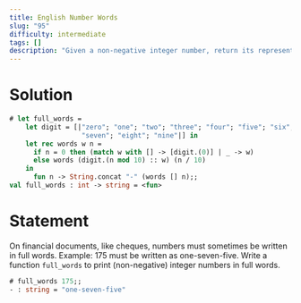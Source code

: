 ```yaml
---
title: English Number Words
slug: "95"
difficulty: intermediate
tags: []
description: "Given a non-negative integer number, return its representation in full words."
---
```


# Solution

```ocaml
# let full_words =
    let digit = [|"zero"; "one"; "two"; "three"; "four"; "five"; "six";
                  "seven"; "eight"; "nine"|] in
    let rec words w n =
      if n = 0 then (match w with [] -> [digit.(0)] | _ -> w)
      else words (digit.(n mod 10) :: w) (n / 10)
    in
      fun n -> String.concat "-" (words [] n);;
val full_words : int -> string = <fun>
```

# Statement

On financial documents, like cheques, numbers must sometimes be written
in full words. Example: 175 must be written as one-seven-five. Write a
function `full_words` to print (non-negative) integer numbers in full
words.

```ocaml
# full_words 175;;
- : string = "one-seven-five"
```
